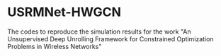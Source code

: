 # USRMNet-HWGCN
The codes to reproduce the simulation results for the work "An Unsupervised Deep Unrolling Framework for Constrained Optimization Problems in Wireless Networks"
